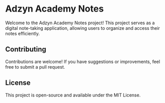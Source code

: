# Adzyn Academy Notes

Welcome to the Adzyn Academy Notes project! This project serves as a digital note-taking application, allowing users to organize and access their notes efficiently.

## Contributing

Contributions are welcome! If you have suggestions or improvements, feel free to submit a pull request.

## License

This project is open-source and available under the MIT License.

